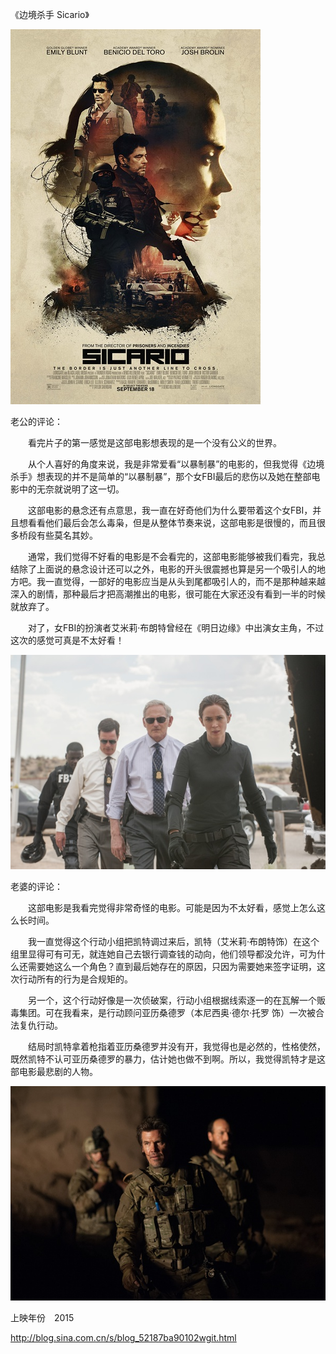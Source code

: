 《边境杀手 Sicario》

			
![](./img/001vda4xzy70PveCkmU6c&690.jpg)


老公的评论：

　　看完片子的第一感觉是这部电影想表现的是一个没有公义的世界。


　　从个人喜好的角度来说，我是非常爱看“以暴制暴”的电影的，但我觉得《边境杀手》想表现的并不是简单的“以暴制暴”，那个女FBI最后的悲伤以及她在整部电影中的无奈就说明了这一切。


　　这部电影的悬念还有点意思，我一直在好奇他们为什么要带着这个女FBI，并且想看看他们最后会怎么毒枭，但是从整体节奏来说，这部电影是很慢的，而且很多桥段有些莫名其妙。


　　通常，我们觉得不好看的电影是不会看完的，这部电影能够被我们看完，我总结除了上面说的悬念设计还可以之外，电影的开头很震撼也算是另一个吸引人的地方吧。我一直觉得，一部好的电影应当是从头到尾都吸引人的，而不是那种越来越深入的剧情，那种最后才把高潮推出的电影，很可能在大家还没有看到一半的时候就放弃了。

　　对了，女FBI的扮演者艾米莉·布朗特曾经在《明日边缘》中出演女主角，不过这次的感觉可真是不太好看！

![](./img/001vda4xzy70PvkgrjLd5&690.jpg)


老婆的评论：

　　这部电影是我看完觉得非常奇怪的电影。可能是因为不太好看，感觉上怎么这么长时间。


　　我一直觉得这个行动小组把凯特调过来后，凯特（艾米莉·布朗特饰）在这个组里显得可有可无，就连她自己去银行调查钱的动向，他们领导都没允许，可为什么还需要她这么一个角色？直到最后她存在的原因，只因为需要她来签字证明，这次行动所有的行为是合规矩的。


　　另一个，这个行动好像是一次侦破案，行动小组根据线索逐一的在瓦解一个贩毒集团。可在我看来，是行动顾问亚历桑德罗（本尼西奥·德尔·托罗
饰）一次被合法复仇行动。


　　结局时凯特拿着枪指着亚历桑德罗并没有开，我觉得也是必然的，性格使然，既然凯特不认可亚历桑德罗的暴力，估计她也做不到啊。所以，我觉得凯特才是这部电影最悲剧的人物。

![](./img/001vda4xzy70Pvltz7Cac&690.jpg)


上映年份　2015							
		
http://blog.sina.com.cn/s/blog_52187ba90102wgit.html
